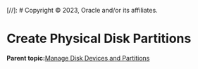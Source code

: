 [//]: # Copyright © 2023, Oracle and/or its affiliates.

# Create Physical Disk Partitions

**Parent topic:**[Manage Disk Devices and Partitions](../topics/cockpit-partition.md)


